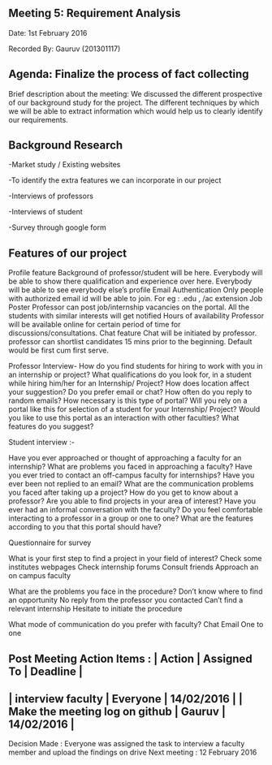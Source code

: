 Meeting 5: Requirement Analysis
-----------------------------------------------------------
Date: 1st February 2016

Recorded By: Gauruv (201301117)

Agenda: Finalize the process of fact collecting
---------------------------------------------------------
Brief description about the meeting: We discussed the different prospective of our background study for the project. The different techniques by which we will be able to extract information which would help us to clearly identify our requirements.

Background Research
--------------------------------------------------------
-Market study / Existing websites

-To identify the extra features we can incorporate in our project

-Interviews of professors

-Interviews of student

-Survey through google form

Features of our project
----------------------------
Profile feature
Background of professor/student will be here. Everybody will be able to show there qualification and experience over here. Everybody will be able to see everybody else’s profile
Email Authentication
Only people with authorized email id will be able to join. For eg : .edu , /ac extension
Job Poster
Professor can post job/internship vacancies on the portal. All the students with similar interests will get notified
Hours of availability
Professor will be available online for certain period of time for discussions/consultations.
Chat feature
Chat will be initiated by professor. professor can shortlist candidates 15 mins prior to the beginning. Default would be first cum first serve.

Professor Interview-
How do you find students for hiring to work with you in an internship or project?
What qualifications do you look for, in a student while hiring him/her for an Internship/ Project?
How does location affect your suggestion?
Do you prefer email or chat?
How often do you reply to random emails?
How necessary is this type of portal?
Will you rely on a portal like this for selection of a student for your Internship/ Project?
Would you like to use this portal as an interaction with other faculties?
What features do you suggest?

Student interview :-

Have you ever approached or thought of approaching a faculty for an internship?
What are problems you faced in approaching a faculty?
Have you ever tried to contact an off-campus faculty for internships?
Have you ever been not replied to an email?
What are the communication problems you faced after taking up a project?
How do you get to know about a professor?
Are you able to find projects in your area of interest?
Have you ever had an informal conversation with the faculty?
Do you feel comfortable interacting to a professor in a group or one to one?
What are the features according to you that this portal should have?


Questionnaire for survey

What is your first step to find a project in your field of interest?
Check some institutes webpages
Check internship forums
Consult friends
Approach an on campus faculty

What are the problems you face in the procedure?
Don’t know where to find an opportunity
No reply from the professor you contacted
Can’t find a relevant internship
Hesitate to initiate the procedure

What mode of communication do you prefer with faculty?
Chat
Email
One to one


Post Meeting Action Items :
|                  Action                  |  Assigned To   |     Deadline     |
--------------------------------------------------------------------------------
|		interview faculty	 |    Everyone    |    14/02/2016    |
|    Make the meeting log on github        |    Gauruv     |    14/02/2016    |
--------------------------------------------------------------------------------
Decision Made : Everyone was assigned the task to interview a faculty member and upload the findings on drive
Next meeting : 12 February 2016
